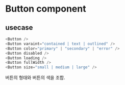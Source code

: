 # Button component

## usecase

```ts
<Button />
<Button varaint="contained | text | outlined" />
<Button color="primary" | "secondary" | "error" />
<Button disabled />
<Button loading />
<Button fullWidth />
<Button size="small | medium | large" />
```

버튼의 형태와 버튼의 색을 조합.

